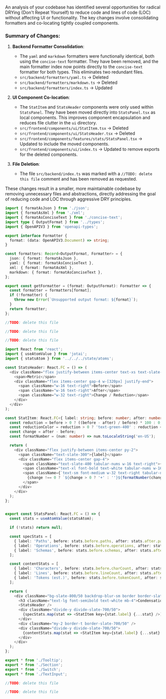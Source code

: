 An analysis of your codebase has identified several opportunities for radical DRYing (Don't Repeat Yourself) to reduce code and lines of code (LOC) without affecting UI or functionality. The key changes involve consolidating formatters and co-locating tightly coupled components.

### Summary of Changes:

1.  **Backend Formatter Consolidation**:
    *   The `yaml` and `markdown` formatters were functionally identical, both using the `concise-text` formatter. They have been removed, and the main formatter index now points directly to the `concise-text` formatter for both types. This eliminates two redundant files.
    *   `src/backend/formatters/yaml.ts` -> Deleted
    *   `src/backend/formatters/markdown.ts` -> Deleted
    *   `src/backend/formatters/index.ts` -> Updated

2.  **UI Component Co-location**:
    *   The `StatItem` and `StatsHeader` components were only used within `StatsPanel`. They have been moved directly into `StatsPanel.tsx` as local components. This improves component encapsulation and reduces file clutter in the `ui` directory.
    *   `src/frontend/components/ui/StatItem.tsx` -> Deleted
    *   `src/frontend/components/ui/StatsHeader.tsx` -> Deleted
    *   `src/frontend/components/features/stats/StatsPanel.tsx` -> Updated to include the moved components.
    *   `src/frontend/components/ui/index.ts` -> Updated to remove exports for the deleted components.

3.  **File Deletion**:
    *   The file `src/backend/index.ts` was marked with a `//TODO: delete this file` comment and has been removed as requested.

These changes result in a smaller, more maintainable codebase by removing unnecessary files and abstractions, directly addressing the goal of reducing code and LOC through aggressive DRY principles.

```typescript // src/backend/formatters/index.ts
import { formatAsJson } from './json';
import { formatAsXml } from './xml';
import { formatAsConciseText } from './concise-text';
import type { OutputFormat } from '../types';
import { OpenAPIV3 } from 'openapi-types';

export interface Formatter {
  format: (data: OpenAPIV3.Document) => string;
}

const formatters: Record<OutputFormat, Formatter> = {
  json: { format: formatAsJson },
  yaml: { format: formatAsConciseText },
  xml: { format: formatAsXml },
  markdown: { format: formatAsConciseText },
};

export const getFormatter = (format: OutputFormat): Formatter => {
  const formatter = formatters[format];
  if (!formatter) {
    throw new Error(`Unsupported output format: ${format}`);
  }
  return formatter;
};
```

```typescript // src/backend/formatters/markdown.ts
//TODO: delete this file
```

```typescript // src/backend/formatters/yaml.ts
//TODO: delete this file
```

```typescript // src/backend/index.ts
//TODO: delete this file
```

```typescript // src/frontend/components/features/stats/StatsPanel.tsx
import React from 'react';
import { useAtomValue } from 'jotai';
import { statsAtom } from '../../../state/atoms';

const StatsHeader: React.FC = () => (
  <div className="flex justify-between items-center text-xs text-slate-400 font-medium mb-2 px-2">
    <span>Metric</span>
    <div className="flex items-center gap-4 w-[320px] justify-end">
      <span className="w-16 text-right">Before</span>
      <span className="w-16 text-right">After</span>
      <span className="w-32 text-right">Change / Reduction</span>
    </div>
  </div>
);

const StatItem: React.FC<{ label: string; before: number; after: number }> = ({ label, before, after }) => {
  const reduction = before > 0 ? ((before - after) / before) * 100 : 0;
  const reductionColor = reduction > 0 ? 'text-green-400' : reduction < 0 ? 'text-red-400' : 'text-slate-400';
  const change = after - before;
  const formatNumber = (num: number) => num.toLocaleString('en-US');

  return (
    <div className="flex justify-between items-center py-2">
      <span className="text-slate-300">{label}</span>
      <div className="flex items-center gap-4">
        <span className="text-slate-400 tabular-nums w-16 text-right">{formatNumber(before)}</span>
        <span className="text-xl font-bold text-white tabular-nums w-16 text-right">{formatNumber(after)}</span>
        <span className={`text-sm font-medium w-32 text-right tabular-nums ${reductionColor}`}>
          {change !== 0 ? `${change > 0 ? '+' : ''}${formatNumber(change)}` : ''} ({reduction.toFixed(0)}%)
        </span>
      </div>
    </div>
  );
};


export const StatsPanel: React.FC = () => {
  const stats = useAtomValue(statsAtom);

  if (!stats) return null;

  const specStats = [
    { label: 'Paths', before: stats.before.paths, after: stats.after.paths },
    { label: 'Operations', before: stats.before.operations, after: stats.after.operations },
    { label: 'Schemas', before: stats.before.schemas, after: stats.after.schemas },
  ];

  const contentStats = [
    { label: 'Characters', before: stats.before.charCount, after: stats.after.charCount },
    { label: 'Lines', before: stats.before.lineCount, after: stats.after.lineCount },
    { label: 'Tokens (est.)', before: stats.before.tokenCount, after: stats.after.tokenCount },
  ];

  return (
    <div className="bg-slate-800/50 backdrop-blur-sm border border-slate-700/50 rounded-lg p-6">
      <h3 className="text-lg font-semibold text-white mb-4">Condensation Stats</h3>
      <StatsHeader />
      <div className="divide-y divide-slate-700/50">
        {specStats.map(stat => <StatItem key={stat.label} {...stat} />)}
      </div>
      <div className="my-2 border-t border-slate-700/50" />
      <div className="divide-y divide-slate-700/50">
        {contentStats.map(stat => <StatItem key={stat.label} {...stat} />)}
      </div>
    </div>
  );
};
```

```typescript // src/frontend/components/ui/index.ts
export * from './Tooltip';
export * from './Section';
export * from './Switch';
export * from './TextInput';
```

```typescript // src/frontend/components/ui/StatItem.tsx
//TODO: delete this file
```

```typescript // src/frontend/components/ui/StatsHeader.tsx
//TODO: delete this file
```